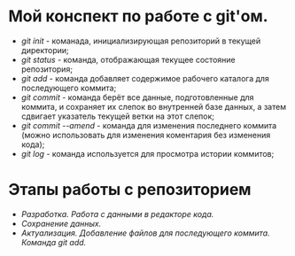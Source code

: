 # Мой конспект по работе с git'ом.

* *git init* - команада, инициализирующая репозиторий в текущей директории;
* *git status* - команда, отображающая текущее состояние репозитория;
* *git add* -  команда добавляет содержимое рабочего каталога для последующего коммита;
* *git commit* - команда берёт все данные, подготовленные для коммита, и сохраняет их слепок во внутренней базе данных, а затем сдвигает указатель текущей ветки на этот слепок;
* *git commit --amend* - команда для изменения последнего коммита (можно использовать для изменения коментария без изменения кода); 
* *git log* - команда используется для просмотра истории коммитов; 

# Этапы работы с репозиторием
* *Разработка. Работа с данными в редакторе кода.*
* *Сохранение данных.*
* *Актуализация. Добавление файлов для последующего коммита. Команда git add.*